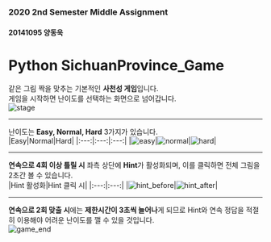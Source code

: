 ### 2020 2nd Semester Middle Assignment
#### 20141095 양동욱
# Python SichuanProvince_Game

같은 그림 짝을 맞추는 기본적인 **사천성 게임**입니다.  
게임을 시작하면 난이도를 선택하는 화면으로 넘어갑니다.  
![stage](https://user-images.githubusercontent.com/48152411/95019860-c2f16280-06a2-11eb-90cf-bbfecd580102.jpg)

---
난이도는 **Easy, Normal, Hard** 3가지가 있습니다.   
|Easy|Normal|Hard|
|:---:|:---:|:---:|
|![easy](https://user-images.githubusercontent.com/48152411/95019808-79a11300-06a2-11eb-8a51-1b98828c894e.jpg)|![normal](https://user-images.githubusercontent.com/48152411/95019845-a5bc9400-06a2-11eb-8348-83348dc9b756.jpg)|![hard](https://user-images.githubusercontent.com/48152411/95019849-a9501b00-06a2-11eb-8e5c-1538f6a3aaf1.jpg)|



---
**연속으로 4회 이상 틀릴 시** 좌측 상단에 **Hint**가 활성화되며, 이를 클릭하면 전체 그림을 2초간 볼 수 있습니다.  
|Hint 활성화|Hint 클릭 시|
|:---:|:---:|
|![hint_before](https://user-images.githubusercontent.com/48152411/95019980-778b8400-06a3-11eb-8ad9-ed5175067e51.jpg)|![hint_after](https://user-images.githubusercontent.com/48152411/95019979-76f2ed80-06a3-11eb-9f91-854911763869.jpg)|



---
**연속으로 2회 맞출 시**에는 **제한시간이 3초씩 늘어나**게 되므로 Hint와 연속 정답을 적절히 이용해야 어려운 난이도를 깰 수 있을 것입니다.  <br>
![game_end](https://user-images.githubusercontent.com/48152411/95020054-cafdd200-06a3-11eb-8ffb-d965109be007.jpg)

